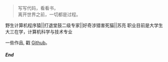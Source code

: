 > 写写代码，看看书，  
> 离开世界之前，一切都是过程。

野生计算机程序猿||打退堂鼓二级专家||好奇涉猎害死猫||苏亮
职业目前是大学生大三在学，计算机科学与技术专业

一些作品, 戳 [Github](http://github.com/whalefalles)。 


##### End

